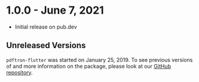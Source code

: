 # 1.0.0 - June 7, 2021

* Initial release on pub.dev

## Unreleased Versions

`pdftron-flutter` was started on January 25, 2019. To see previous versions of and more information on the package, please look at our [GitHub repository](https://github.com/PDFTron/pdftron-flutter).